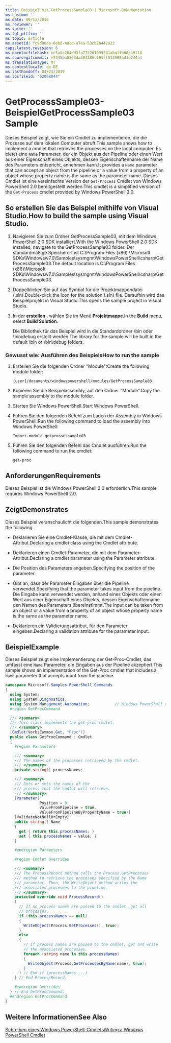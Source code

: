 ```yaml
---
title: Beispiel mit GetProcessSample03 | Microsoft-Dokumentation
ms.custom: ''
ms.date: 09/13/2016
ms.reviewer: ''
ms.suite: ''
ms.tgt_pltfrm: ''
ms.topic: article
ms.assetid: fc9d80ee-6ebd-48cd-a7ea-53cb2b442a22
caps.latest.revision: 6
ms.openlocfilehash: ec5a8c284dd3fa772261099281aba1fb68c49118
ms.sourcegitcommit: e7445ba8203da304286c591ff513900ad1c244a4
ms.translationtype: MT
ms.contentlocale: de-DE
ms.lasthandoff: 04/23/2019
ms.locfileid: "62068044"
---
```

# <a name="getprocesssample03-sample"></a><span data-ttu-id="436ec-102">GetProcessSample03-Beispiel</span><span class="sxs-lookup"><span data-stu-id="436ec-102">GetProcessSample03 Sample</span></span>

<span data-ttu-id="436ec-103">Dieses Beispiel zeigt, wie Sie ein Cmdlet zu implementieren, die die Prozesse auf dem lokalen Computer abruft.</span><span class="sxs-lookup"><span data-stu-id="436ec-103">This sample shows how to implement a cmdlet that retrieves the processes on the local computer.</span></span> <span data-ttu-id="436ec-104">Es bietet eine `Name` Parameter, der ein Objekt aus der Pipeline oder einen Wert aus einer Eigenschaft eines Objekts, dessen Eigenschaftenname der Name des Parameters entspricht, annehmen kann.</span><span class="sxs-lookup"><span data-stu-id="436ec-104">It provides a `Name` parameter that can accept an object from the pipeline or a value from a property of an object whose property name is the same as the parameter name.</span></span> <span data-ttu-id="436ec-105">Dieses Cmdlet ist eine vereinfachte Version der `Get-Process` Cmdlet von Windows PowerShell 2.0 bereitgestellt werden.</span><span class="sxs-lookup"><span data-stu-id="436ec-105">This cmdlet is a simplified version of the `Get-Process` cmdlet provided by Windows PowerShell 2.0.</span></span>

## <a name="how-to-build-the-sample-using-visual-studio"></a><span data-ttu-id="436ec-106">So erstellen Sie das Beispiel mithilfe von Visual Studio.</span><span class="sxs-lookup"><span data-stu-id="436ec-106">How to build the sample using Visual Studio.</span></span>

1. <span data-ttu-id="436ec-107">Navigieren Sie zum Ordner GetProcessSample03, mit dem Windows PowerShell 2.0 SDK installiert.</span><span class="sxs-lookup"><span data-stu-id="436ec-107">With the Windows PowerShell 2.0 SDK installed, navigate to the GetProcessSample03 folder.</span></span> <span data-ttu-id="436ec-108">Der standardmäßige Speicherort ist C:\Program Files (x86) \Microsoft SDKs\Windows\v7.0\Samples\sysmgmt\WindowsPowerShell\csharp\GetProcessSample03.</span><span class="sxs-lookup"><span data-stu-id="436ec-108">The default location is C:\Program Files (x86)\Microsoft SDKs\Windows\v7.0\Samples\sysmgmt\WindowsPowerShell\csharp\GetProcessSample03.</span></span>

2. <span data-ttu-id="436ec-109">Doppelklicken Sie auf das Symbol für die Projektmappendatei (.sln).</span><span class="sxs-lookup"><span data-stu-id="436ec-109">Double-click the icon for the solution (.sln) file.</span></span> <span data-ttu-id="436ec-110">Daraufhin wird das Beispielprojekt in Visual Studio.</span><span class="sxs-lookup"><span data-stu-id="436ec-110">This opens the sample project in Visual Studio.</span></span>

3. <span data-ttu-id="436ec-111">In der **erstellen** , wählen Sie im Menü **Projektmappe**.</span><span class="sxs-lookup"><span data-stu-id="436ec-111">In the **Build** menu, select **Build Solution**.</span></span>

    <span data-ttu-id="436ec-112">Die Bibliothek für das Beispiel wird in die Standardordner \bin oder \bin\debug erstellt werden.</span><span class="sxs-lookup"><span data-stu-id="436ec-112">The library for the sample will be built in the default \bin or \bin\debug folders.</span></span>

### <a name="how-to-run-the-sample"></a><span data-ttu-id="436ec-113">Gewusst wie: Ausführen des Beispiels</span><span class="sxs-lookup"><span data-stu-id="436ec-113">How to run the sample</span></span>

1. <span data-ttu-id="436ec-114">Erstellen Sie die folgenden Ordner "Module":</span><span class="sxs-lookup"><span data-stu-id="436ec-114">Create the following module folder:</span></span>

    `[user]/documents/windowspowershell/modules/GetProcessSample03`

2. <span data-ttu-id="436ec-115">Kopieren Sie die Beispielassembly, auf den Ordner "Module".</span><span class="sxs-lookup"><span data-stu-id="436ec-115">Copy the sample assembly to the module folder.</span></span>

3. <span data-ttu-id="436ec-116">Starten Sie Windows PowerShell.</span><span class="sxs-lookup"><span data-stu-id="436ec-116">Start Windows PowerShell.</span></span>

4. <span data-ttu-id="436ec-117">Führen Sie den folgenden Befehl zum Laden der Assembly in Windows PowerShell:</span><span class="sxs-lookup"><span data-stu-id="436ec-117">Run the following command to load the assembly into Windows PowerShell:</span></span>

    `Import-module getprossessample03`

5. <span data-ttu-id="436ec-118">Führen Sie den folgenden Befehl das Cmdlet ausführen:</span><span class="sxs-lookup"><span data-stu-id="436ec-118">Run the following command to run the cmdlet:</span></span>

    `get-proc`

## <a name="requirements"></a><span data-ttu-id="436ec-119">Anforderungen</span><span class="sxs-lookup"><span data-stu-id="436ec-119">Requirements</span></span>

<span data-ttu-id="436ec-120">Dieses Beispiel ist die Windows PowerShell 2.0 erforderlich.</span><span class="sxs-lookup"><span data-stu-id="436ec-120">This sample requires Windows PowerShell 2.0.</span></span>

## <a name="demonstrates"></a><span data-ttu-id="436ec-121">Zeigt</span><span class="sxs-lookup"><span data-stu-id="436ec-121">Demonstrates</span></span>

<span data-ttu-id="436ec-122">Dieses Beispiel veranschaulicht die folgenden.</span><span class="sxs-lookup"><span data-stu-id="436ec-122">This sample demonstrates the following.</span></span>

- <span data-ttu-id="436ec-123">Deklarieren Sie eine Cmdlet-Klasse, die mit dem Cmdlet-Attribut.</span><span class="sxs-lookup"><span data-stu-id="436ec-123">Declaring a cmdlet class using the Cmdlet attribute.</span></span>

- <span data-ttu-id="436ec-124">Deklarieren einen Cmdlet-Parameter, die mit dem Parameter-Attribut.</span><span class="sxs-lookup"><span data-stu-id="436ec-124">Declaring a cmdlet parameter using the Parameter attribute.</span></span>

- <span data-ttu-id="436ec-125">Die Position des Parameters angeben.</span><span class="sxs-lookup"><span data-stu-id="436ec-125">Specifying the position of the parameter.</span></span>

- <span data-ttu-id="436ec-126">Gibt an, dass der Parameter Eingaben über die Pipeline verwendet.</span><span class="sxs-lookup"><span data-stu-id="436ec-126">Specifying that the parameter takes input from the pipeline.</span></span> <span data-ttu-id="436ec-127">Die Eingabe kann verwendet werden, anhand eines Objekts oder einen Wert aus einer Eigenschaft eines Objekts, dessen Eigenschaftenname den Namen des Parameters übereinstimmt.</span><span class="sxs-lookup"><span data-stu-id="436ec-127">The input can be taken from an object or a value from a property of an object whose property name is the same as the parameter name.</span></span>

- <span data-ttu-id="436ec-128">Deklarieren ein Validierungsattribut, für den Parameter eingeben.</span><span class="sxs-lookup"><span data-stu-id="436ec-128">Declaring a validation attribute for the parameter input.</span></span>

## <a name="example"></a><span data-ttu-id="436ec-129">Beispiel</span><span class="sxs-lookup"><span data-stu-id="436ec-129">Example</span></span>

<span data-ttu-id="436ec-130">Dieses Beispiel zeigt eine Implementierung der Get-Proc-Cmdlet, das umfasst eine `Name` Parameter, die Eingaben aus der Pipeline akzeptiert.</span><span class="sxs-lookup"><span data-stu-id="436ec-130">This sample shows an implementation of the Get-Proc cmdlet that includes a `Name` parameter that accepts input from the pipeline.</span></span>

```csharp
namespace Microsoft.Samples.PowerShell.Commands
{
  using System;
  using System.Diagnostics;
  using System.Management.Automation;           // Windows PowerShell namespace
  #region GetProcCommand

  /// <summary>
  /// This class implements the get-proc cmdlet.
  /// </summary>
  [Cmdlet(VerbsCommon.Get, "Proc")]
  public class GetProcCommand : Cmdlet
  {
    #region Parameters

    /// <summary>
    /// The names of the processes retrieved by the cmdlet.
    /// </summary>
    private string[] processNames;

    /// <summary>
    /// Gets or sets the names of the
    /// process that the cmdlet will retrieve.
    /// </summary>
    [Parameter(
               Position = 0,
               ValueFromPipeline = true,
               ValueFromPipelineByPropertyName = true)]
    [ValidateNotNullOrEmpty]
    public string[] Name
    {
      get { return this.processNames; }
      set { this.processNames = value; }
    }

    #endregion Parameters

    #region Cmdlet Overrides

    /// <summary>
    /// The ProcessRecord method calls the Process.GetProcesses
    /// method to retrieve the processes specified by the Name
    /// parameter. Then, the WriteObject method writes the
    /// associated processes to the pipeline.
    /// </summary>
    protected override void ProcessRecord()
    {
      // If no process names are passed to the cmdlet, get all
      // processes.
      if (this.processNames == null)
      {
        WriteObject(Process.GetProcesses(), true);
      }
      else
      {
        // If process names are passed to the cmdlet, get and write
        // the associated processes.
        foreach (string name in this.processNames)
        {
          WriteObject(Process.GetProcessesByName(name), true);
        }
      } // End if (processNames ...)
    } // End ProcessRecord.

    #endregion Overrides
  } // End GetProcCommand.
  #endregion GetProcCommand
}
```

## <a name="see-also"></a><span data-ttu-id="436ec-131">Weitere Informationen</span><span class="sxs-lookup"><span data-stu-id="436ec-131">See Also</span></span>

[<span data-ttu-id="436ec-132">Schreiben eines Windows PowerShell-Cmdlets</span><span class="sxs-lookup"><span data-stu-id="436ec-132">Writing a Windows PowerShell Cmdlet</span></span>](./writing-a-windows-powershell-cmdlet.md)
